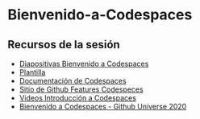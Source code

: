 # Bienvenido-a-Codespaces
<h2>Recursos de la sesión </h2>

<ul>
<li><a href="https://stdntpartners-my.sharepoint.com/:p:/g/personal/karime_pacheco_studentambassadors_com/EeSn2XA7YAJPjSIfLsI2VwMBhdh4xvT1JY0IgX2Ix7OFwQ?e=SlUB9L">Diapositivas Bienvenido a Codespaces</a></li>
<li><a href="https://github.com/education/codespaces-project-template-js">Plantilla</a></li>
<li><a href="https://docs.github.com/es/codespaces">Documentación de Codespaces</a></li>
<li><a href="https://github.com/features/codespaces">Sitio de Github Features Codespeces</a></li>
<li><a href="https://www.youtube.com/playlist?list=PLmsFUfdnGr3wTl-NCblzcrEv2lFSX975-">Videos Introducción a Codespaces</a></li>
<li><a href="https://www.youtube.com/watch?v=j5VQ8OlwbqI">Bienvenido a Codespaces - Github Universe 2020</a></li>
</ul>
